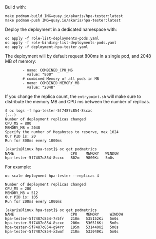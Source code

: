 Build with:
~~~
make podman-build IMG=quay.io/akaris/hpa-tester:latest
make podman-push IMG=quay.io/akaris/hpa-tester:latest
~~~

Deploy the deployment in a dedicated namespace with:
~~~
oc apply -f role-list-deployments-pods.yaml
oc apply -f role-binding-list-deployments-pods.yaml
oc apply -f deployment-hpa-tester.yaml
~~~

The deployment will by default request 800ms in a single pod, and 2048 MB of memory:
~~~
        - name: COMBINED_CPU_MS
          value: "800"
        # combined Memory of all pods in MB
        - name: COMBINED_MEMORY_MB
          value: "2048"
~~~

If you change the replica count, the `entrypoint.sh` will make sure to distribute the memory MB and CPU ms between the number of replicas.


~~~
$ oc logs -f hpa-tester-5f7487c854-8scxc
(...)
Number of deployment replicas changed
CPU_MS = 800
MEMORY_MB = 2048
Specify the number of Megabytes to reserve, max 1024
Our PID is: 20
Run for 800ms every 1000ms
~~~

~~~
[akaris@linux hpa-test]$ oc get podmetrics
NAME                          CPU    MEMORY   WINDOW
hpa-tester-5f7487c854-8scxc   802m   9800Ki   5m0s
~~~

For example:
~~~
oc scale deployment hpa-tester --replicas 4
~~~

~~~
Number of deployment replicas changed
CPU_MS = 200
MEMORY_MB = 512
Our PID is: 105
Run for 200ms every 1000ms
~~~

~~~
[akaris@linux hpa-test]$ oc get podmetrics
NAME                          CPU    MEMORY     WINDOW
hpa-tester-5f7487c854-7r5fr   210m   535152Ki   5m0s
hpa-tester-5f7487c854-8scxc   206m   536516Ki   5m0s
hpa-tester-5f7487c854-g94rr   195m   531440Ki   5m0s
hpa-tester-5f7487c854-x2wmf   210m   533040Ki   5m0s
~~~
